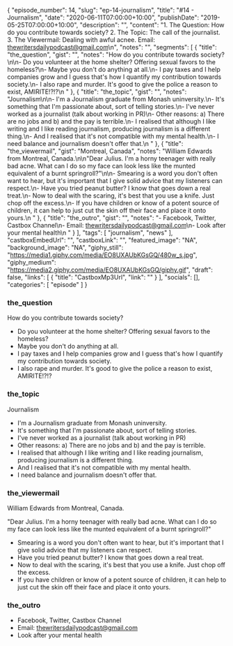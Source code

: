 {
	"episode_number": 14,
	"slug": "ep-14-journalism",
	"title": "#14 - Journalism",
	"date": "2020-06-11T07:00:00+10:00",
	"publishDate": "2019-05-25T07:00:00+10:00",
	"description": "",
	"content": "1. The Question: How do you contribute towards society? 2. The Topic: The call of the journalist. 3. The Viewermail: Dealing with awful acnee. Email: thewritersdailypodcast@gmail.com\n",
	"notes": "",
	"segments": [
		{
			"title": "the_question",
			"gist": "",
			"notes": "How do you contribute towards society?\n\n- Do you volunteer at the home shelter? Offering sexual favors to the homeless?\n- Maybe you don't do anything at all.\n- I pay taxes and I help companies grow and I guess that's how I quantify my contribution towards society.\n- I also rape and murder. It's good to give the police a reason to exist, AMIRITE!?!?\n      "
		},
		{
			"title": "the_topic",
			"gist": "",
			"notes": "Journalism\n\n- I'm a Journalism graduate from Monash uninversity.\n- It's something that I'm passionate about, sort of telling stories.\n- I've never worked as a journalist (talk about working in PR)\n- Other reasons: a) There are no jobs and b) and the pay is terrible.\n- I realised that although I like writing and I like reading journalism, producing journalism is a different thing.\n- And I realised that it's not compatible with my mental health.\n- I need balance and journalism doesn't offer that.\n      "
		},
		{
			"title": "the_viewermail",
			"gist": "Montreal, Canada",
			"notes": "William Edwards from Montreal, Canada.\n\n\"Dear Julius. I'm a horny teenager with really bad acne. What can I do so my face can look less like the munted equivalent of a burnt springroll?\"\n\n- Smearing is a word you don't often want to hear, but it's important that I give solid advice that my listeners can respect.\n- Have you tried peanut butter? I know that goes down a real treat.\n- Now to deal with the scaring, it's best that you use a knife. Just chop off the excess.\n- If you have children or know of a potent source of children, it can help to just cut the skin off their face and place it onto yours.\n      "
		},
		{
			"title": "the_outro",
			"gist": "",
			"notes": "- Facebook, Twitter, Castbox Channel\n- Email: thewritersdailypodcast@gmail.com\n- Look after your mental health\n      "
		}
	],
	"tags": [
		"journalism",
		"news"
	],
	"castboxEmbedUrl": "",
	"castboxLink": "",
	"featured_image": "NA",
	"background_image": "NA",
	"giphy_still": "https://media1.giphy.com/media/EO8UXAUbKGsGQ/480w_s.jpg",
	"giphy_medium": "https://media2.giphy.com/media/EO8UXAUbKGsGQ/giphy.gif",
	"draft": false,
	"links": [
		{
			"title": "CastboxMp3Url",
			"link": ""
		}
	],
	"socials": [],
	"categories": [
		"episode"
	]
}

### the_question

How do you contribute towards society?

- Do you volunteer at the home shelter? Offering sexual favors to the homeless?
- Maybe you don't do anything at all.
- I pay taxes and I help companies grow and I guess that's how I quantify my contribution towards society.
- I also rape and murder. It's good to give the police a reason to exist, AMIRITE!?!?
      
### the_topic

Journalism

- I'm a Journalism graduate from Monash uninversity.
- It's something that I'm passionate about, sort of telling stories.
- I've never worked as a journalist (talk about working in PR)
- Other reasons: a) There are no jobs and b) and the pay is terrible.
- I realised that although I like writing and I like reading journalism, producing journalism is a different thing.
- And I realised that it's not compatible with my mental health.
- I need balance and journalism doesn't offer that.
      
### the_viewermail

William Edwards from Montreal, Canada.

"Dear Julius. I'm a horny teenager with really bad acne. What can I do so my face can look less like the munted equivalent of a burnt springroll?"

- Smearing is a word you don't often want to hear, but it's important that I give solid advice that my listeners can respect.
- Have you tried peanut butter? I know that goes down a real treat.
- Now to deal with the scaring, it's best that you use a knife. Just chop off the excess.
- If you have children or know of a potent source of children, it can help to just cut the skin off their face and place it onto yours.
      
### the_outro

- Facebook, Twitter, Castbox Channel
- Email: thewritersdailypodcast@gmail.com
- Look after your mental health
      

